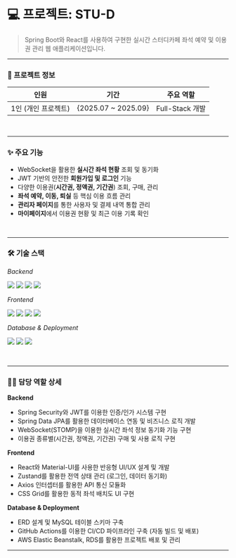 # 💻 프로젝트: STU-D

> Spring Boot와 React를 사용하여 구현한 실시간 스터디카페 좌석 예약 및 이용권 관리 웹 애플리케이션입니다.
---

### 📝 프로젝트 정보

| **인원** | **기간** | **주요 역할** |
| :---: | :---: | :---: |
| 1인 (개인 프로젝트) | {2025.07 ~ 2025.09} | Full-Stack 개발 |

<br>

---

### ✨ 주요 기능
- WebSocket을 활용한 **실시간 좌석 현황** 조회 및 동기화
- JWT 기반의 안전한 **회원가입 및 로그인** 기능
- 다양한 이용권(**시간권, 정액권, 기간권**) 조회, 구매, 관리
- **좌석 예약, 이동, 퇴실** 등 핵심 이용 흐름 관리
- **관리자 페이지**를 통한 사용자 및 결제 내역 통합 관리
- **마이페이지**에서 이용권 현황 및 최근 이용 기록 확인

<br>

---

### 🛠️ 기술 스택
*Backend*
<p>
  <img src="https://img.shields.io/badge/Java-007396?style=for-the-badge&logo=openjdk&logoColor=white"> 
  <img src="https://img.shields.io/badge/Spring Boot-6DB33F?style=for-the-badge&logo=spring-boot&logoColor=white">
  <img src="https://img.shields.io/badge/Spring Security-6DB33F?style=for-the-badge&logo=spring-security&logoColor=white">
  <img src="https://img.shields.io/badge/JPA-6DB33F?style=for-the-badge">
</p>

*Frontend*
<p>
  <img src="https://img.shields.io/badge/React-61DAFB?style=for-the-badge&logo=react&logoColor=black"> 
  <img src="https://img.shields.io/badge/JavaScript-F7DF1E?style=for-the-badge&logo=javascript&logoColor=black">
  <img src="https://img.shields.io/badge/Zustand-000000?style=for-the-badge"> 
  <img src="https://img.shields.io/badge/Material--UI-007FFF?style=for-the-badge&logo=mui&logoColor=white"> 
</p>

*Database & Deployment*
<p>
  <img src="https://img.shields.io/badge/MySQL-4479A1?style=for-the-badge&logo=mysql&logoColor=white"> 
  <img src="https://img.shields.io/badge/Amazon AWS-232F3E?style=for-the-badge&logo=amazon-aws&logoColor=white">
  <img src="https://img.shields.io/badge/GitHub Actions-2088FF?style=for-the-badge&logo=github-actions&logoColor=white">
</p>

<br>

---

### 👨‍💻 담당 역할 상세

**Backend**
- Spring Security와 JWT를 이용한 인증/인가 시스템 구현
- Spring Data JPA를 활용한 데이터베이스 연동 및 비즈니스 로직 개발
- WebSocket(STOMP)을 이용한 실시간 좌석 정보 동기화 기능 구현
- 이용권 종류별(시간권, 정액권, 기간권) 구매 및 사용 로직 구현

**Frontend**
- React와 Material-UI를 사용한 반응형 UI/UX 설계 및 개발
- Zustand를 활용한 전역 상태 관리 (로그인, 데이터 동기화)
- Axios 인터셉터를 활용한 API 통신 모듈화
- CSS Grid를 활용한 동적 좌석 배치도 UI 구현

**Database & Deployment**
- ERD 설계 및 MySQL 테이블 스키마 구축
- GitHub Actions를 이용한 CI/CD 파이프라인 구축 (자동 빌드 및 배포)
- AWS Elastic Beanstalk, RDS를 활용한 프로젝트 배포 및 관리



---
